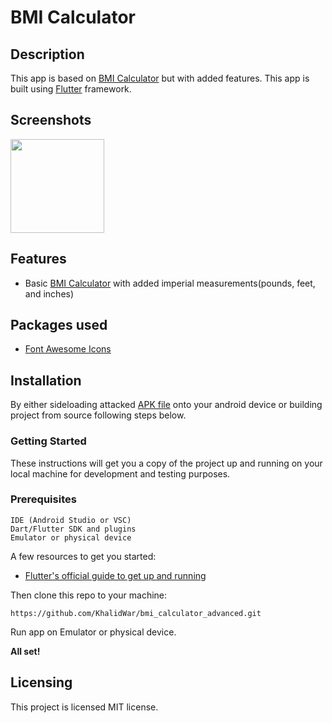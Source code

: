 # BMI Calculator

## Description
This app is based on [BMI Calculator](https://github.com/londonappbrewery/bmi-calculator-flutter) but with added features. This app is built using [Flutter](https://flutter.dev) framework.

## Screenshots
<img src="LINK_TO_SCREENSHOT" width="150">

## Features
- Basic [BMI Calculator](https://github.com/londonappbrewery/bmi-calculator-flutter) with added imperial measurements(pounds, feet, and inches)

## Packages used
- [Font Awesome Icons](https://pub.dev/packages/font_awesome_flutter)

## Installation
By either sideloading attacked [APK file](https://github.com/KhalidWar/bmi_calculator_advanced/releases) onto your android device or building project from source following steps below.

### Getting Started
These instructions will get you a copy of the project up and running on your local machine for development and testing purposes.

### Prerequisites
```
IDE (Android Studio or VSC)
Dart/Flutter SDK and plugins
Emulator or physical device
```

A few resources to get you started:
- [Flutter's official guide to get up and running](https://flutter.dev/docs/get-started/install)

Then clone this repo to your machine:

`https://github.com/KhalidWar/bmi_calculator_advanced.git`

Run app on Emulator or physical device.

**All set!**

## Licensing
This project is licensed MIT license.